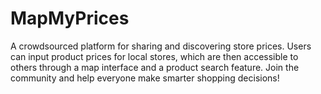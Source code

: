 # MapMyPrices
A crowdsourced platform for sharing and discovering store prices. Users can input product prices for local stores, which are then accessible to others through a map interface and a product search feature. Join the community and help everyone make smarter shopping decisions!
